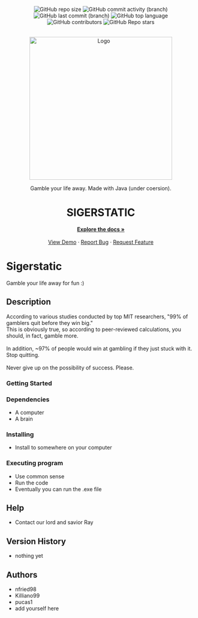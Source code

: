 
<div align="center">
  
![GitHub repo size](https://img.shields.io/github/repo-size/Ray0716/sigerstatic?style=for-the-badge&logo=github&logoColor=white&color=teal)
![GitHub commit activity (branch)](https://img.shields.io/github/commit-activity/t/Ray0716/sigerstatic?style=for-the-badge&logo=git&logoColor=white&color=orange)
![GitHub last commit (branch)](https://img.shields.io/github/last-commit/Ray0716/sigerstatic/master?style=for-the-badge&logo=commit&logoColor=white)
![GitHub top language](https://img.shields.io/github/languages/top/Ray0716/sigerstatic?style=for-the-badge&logo=javascript&logoColor=white)
![GitHub contributors](https://img.shields.io/github/contributors/Ray0716/sigerstatic?style=for-the-badge&color=red)
![GitHub Repo stars](https://img.shields.io/github/stars/Ray0716/sigerstatic?style=for-the-badge)

</div>


<!-- PROJECT LOGO -->
<br />
<div align="center">
  <a href="https://github.com/othneildrew/Best-README-Template">
    <img src="[https://www.ncsasports.org/_next/image?url=https%3A%2F%2Fs3.amazonaws.com%2Frms-rmfiles-production%2Fclient_photos%2Fathlete_2568901_profile.jpg](https://github.com/Killiano99/sigerstatic/blob/master/Image%20213.jpg?raw=true)&w=380&q=75" alt="Logo" width = "380">
  </a>

  <!-- <h3 align="center">UniNav</h3> -->
  
<br>
<p></p>

  <p align="center">
Gamble your life away. Made with Java (under coersion).    <br />
    <h1>SIGERSTATIC</h1>
    <a href="https://github.com/Ray0716/sigerstatic"><strong>Explore the docs »</strong></a>
    <br />
    <br />
    <a href="https://example.com">View Demo</a>
    ·
    <a href="https://github.com/Ray0716/sigerstatic/issues">Report Bug</a>
    ·
    <a href="https://github.com/Ray0716/sigerstatic/issues">Request Feature</a>
  </p>
</div>







# Sigerstatic

Gamble your life away for fun :)

## Description

According to various studies conducted by top MIT researchers, "99% of gamblers quit before they win big." \
This is obviously true, so according to peer-reviewed calculations, you should, in fact, gamble more. \
\
In addition, ~97% of people would win at gambling if they just stuck with it. Stop quitting. \
\
Never give up on the possibility of success. Please.

### Getting Started

### Dependencies

* A computer
* A brain

### Installing

* Install to somewhere on your computer 

### Executing program

* Use common sense
* Run the code
* Eventually you can run the .exe file

## Help

* Contact our lord and savior Ray

## Version History

* nothing yet

## Authors
* nfried98
* Killiano99
* pucas1
* add yourself here
